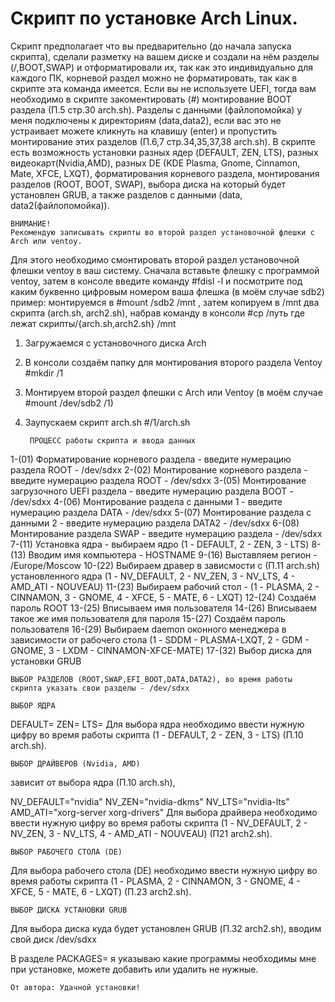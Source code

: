 #     Скрипт по установке Arch Linux.
Скрипт предполагает что вы предварительно (до начала запуска скрипта), сделали разметку на вашем диске и создали на нём разделы (/,BOOT,SWAP)
и отформатировали их, так как это индивидуально для каждого ПК, корневой раздел можно не форматировать, так как в скрипте эта команда имеется.
Если вы не используете UEFI, тогда вам необходимо в скрипте закоментировать (#) монтирование BOOT раздела (П.5 стр.30 arch.sh). 
Разделы с данными (файлопомойка) у меня подключены к директориям (data,data2), если вас это не устраивает можете кликнуть на клавишу (enter)
и пропустить монтирование этих разделов (П.6,7 стр.34,35,37,38 arch.sh).
В скрипте есть возможность установки разных ядер (DEFAULT, ZEN, LTS), разных видеокарт(Nvidia,AMD), 
разных DE (KDE Plasma, Gnome, Cinnamon, Mate, XFCE, LXQT), форматирования корневого раздела, монтирования разделов (ROOT, BOOT, SWAP),
выбора диска на который будет установлен GRUB, а также разделов с данными (data, data2(файлопомойка)).

    ВНИМАНИЕ!
    Рекомендую записывать скрипты во второй раздел установочной флешки с Arch или ventoy.
Для этого необходимо смонтировать второй раздел  установочной флешки ventoy в ваш систему.
    Сначала вставьте флешку с программой ventoy, затем в консоле введите команду #fdisl -l 
    и посмотрите под каким буквенно цифровым номером ваша флешка (в моём случае sdb2)
пример:
монтируемся в #mount /sdb2 /mnt , затем копируем в /mnt два скрипта (arch.sh, arch2.sh),
набрав команду в консоли #cp /путь где лежат скрипты/{arch.sh,arch2.sh} /mnt

1. Загружаемся с установочного диска Arch
2. В консоли создаём папку для монтирования второго раздела Ventoy #mkdir /1
3. Монтируем второй раздел флешки с Arch или Ventoy (в моём случае #mount /dev/sdb2 /1)
4. Заупускаем скрипт arch.sh  #/1/arch.sh

        ПРОЦЕСС работы скрипта и ввода данных
1-(01) Форматирование корневого раздела - введите нумерацию раздела ROOT - /dev/sdxx
2-(02) Монтирование корневого раздела - введите нумерацию раздела ROOT - /dev/sdxx
3-(05) Монтирование загрузочного UEFI раздела - введите нумерацию раздела BOOT - /dev/sdxx
4-(06) Монтирование раздела с данными 1 - введите нумерацию раздела DATA - /dev/sdxx
5-(07) Монтирование раздела с данными 2 - введите нумерацию раздела DATA2 - /dev/sdxx
6-(08) Монтирование раздела SWAP - введите нумерацию раздела - /dev/sdxx
7-(11) Установка ядра - выбираем ядро (1 - DEFAULT, 2 - ZEN, 3 - LTS)
8-(13) Вводим имя компьютера - HOSTNAME
9-(16) Выставляем регион - /Europe/Moscow
10-(22) Выбираем дравер в зависмости с (П.11 arch.sh) установленного ядра
(1 - NV_DEFAULT, 2 - NV_ZEN, 3 - NV_LTS, 4 - AMD_ATI - NOUVEAU)
11-(23) Выбираем рабочий стол - (1 - PLASMA, 2 - CINNAMON, 3 - GNOME, 4 - XFCE, 5 - MATE, 6 - LXQT)
12-(24) Создаём пароль ROOT
13-(25) Вписываем имя пользователя
14-(26) Вписываем такое же имя пользователя для пароля
15-(27) Создаём пароль пользователя
16-(29) Выбираем daemon оконного менеджера в зависимости от рабочего стола
(1 - SDDM - PLASMA-LXQT, 2 - GDM - GNOME, 3 - LXDM - CINNAMON-XFCE-MATE)
17-(32) Выбор диска для установки GRUB

    ВЫБОР РАЗДЕЛОВ (ROOT,SWAP,EFI_BOOT,DATA,DATA2), во время работы скрипта указать свои разделы - /dev/sdxx

    ВЫБОР ЯДРА
DEFAULT=
    ZEN=
    LTS=
Для выбора ядра необходимо ввести нужную цифру во время работы скрипта (1 - DEFAULT, 2 - ZEN, 3 - LTS) (П.10 arch.sh).

    ВЫБОР ДРАЙВЕРОВ (Nvidia, AMD)
зависит от выбора ядра (П.10 arch.sh),

NV_DEFAULT="nvidia"
    NV_ZEN="nvidia-dkms"
    NV_LTS="nvidia-lts"
   AMD_ATI="xorg-server xorg-drivers"
Для выбора драйвера необходимо ввести нужную цифру во время работы скрипта (1 - NV_DEFAULT, 2 - NV_ZEN, 3 - NV_LTS, 4 - AMD_ATI - NOUVEAU) (П21 arch2.sh).

    ВЫБОР РАБОЧЕГО СТОЛА (DE)
Для выбора рабочего стола (DE) необходимо ввести нужную цифру во время работы скрипта (1 - PLASMA, 2 - CINNAMON, 3 - GNOME, 4 - XFCE, 5 - MATE, 6 - LXQT)
    (П.23 arch2.sh).

    ВЫБОР ДИСКА УСТАНОВКИ GRUB
Для выбора диска куда будет установлен GRUB (П.32 arch2.sh), вводим свой диск /dev/sdxx

В разделе PACKAGES= я указываю какие программы необходимы мне при установке, можете добавить или удалить не нужные.

    От автора: Удачной установки!
